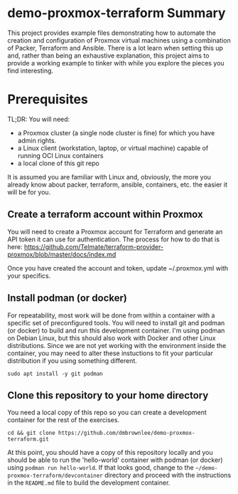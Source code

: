 # demo-proxmox-terraform Summary
This project provides example files demonstrating how to automate the creation and configuration of Proxmox virtual machines using a combination of Packer, Terraform and Ansible.  There is a lot learn when setting this up and, rather than being an exhaustive explanation, this project aims to provide a working example to tinker with while you explore the pieces you find interesting.

# Prerequisites
TL;DR: You will need:
- a Proxmox cluster (a single node cluster is fine) for which you have admin rights.
- a Linux client (workstation, laptop, or virtual machine) capable of running OCI Linux containers
- a local clone of this git repo

It is assumed you are familiar with Linux and, obviously, the more you already know about packer, terraform, ansible, containers, etc. the easier it will be for you.

## Create a terraform account within Proxmox
You will need to create a Proxmox account for Terraform and generate an API token it can use for authentication.  The process for how to do that is here:
https://github.com/Telmate/terraform-provider-proxmox/blob/master/docs/index.md

Once you have created the account and token, update ~/.proxmox.yml with your specifics.

## Install podman (or docker)
For repeatability, most work will be done from within a container with a specific set of preconfigured tools. You will need to install git and podman (or docker) to build and run this development container. I'm using podman on Debian Linux, but this should also work with Docker and other Linux distributions.  Since we are not yet working with the environment inside the container, you may need to alter these instuctions to fit your particular distribution if you using something different.

   ```shell
   sudo apt install -y git podman
   ```

## Clone this repository to your home directory
You need a local copy of this repo so you can create a development container for the rest of the exercises.
   ```shell
   cd && git clone https://github.com/dmbrownlee/demo-proxmox-terraform.git
   ```

At this point, you should have a copy of this repository locally and you should be able to run the 'hello-world' container with podman (or docker) using `podman run hello-world`.  If that looks good, change to the `~/demo-proxmox-terraform/devcontainer` directory and proceed with the instructions in the `README.md` file to build the development container.

